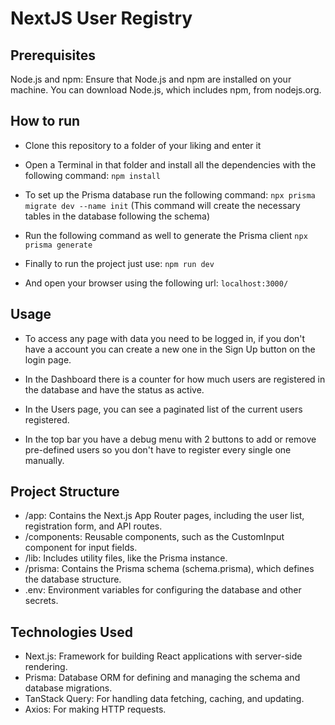 # NextJS User Registry

## Prerequisites

Node.js and npm: Ensure that Node.js and npm are installed on your machine. You can download Node.js, which includes npm, from nodejs.org.

## How to run

- Clone this repository to a folder of your liking and enter it
- Open a Terminal in that folder and install all the dependencies with the following command:
```npm install```

- To set up the Prisma database run the following command:
```npx prisma migrate dev --name init```
(This command will create the necessary tables in the database following the schema)
- Run the following command as well to generate the Prisma client
```npx prisma generate```

- Finally to run the project just use:
```npm run dev```

- And open your browser using the following url:
```localhost:3000/```

## Usage

- To access any page with data you need to be logged in, if you don't have a account you can create a new one in the Sign Up button on the login page.

- In the Dashboard there is a counter for how much users are registered in the database and have the status as active.
- In the Users page, you can see a paginated list of the current users registered.
- In the top bar you have a debug menu with 2 buttons to add or remove pre-defined users so you don't have to register every single one manually.

## Project Structure

- /app: Contains the Next.js App Router pages, including the user list, registration form, and API routes.
- /components: Reusable components, such as the CustomInput component for input fields.
- /lib: Includes utility files, like the Prisma instance.
- /prisma: Contains the Prisma schema (schema.prisma), which defines the database structure.
- .env: Environment variables for configuring the database and other secrets.

## Technologies Used

- Next.js: Framework for building React applications with server-side rendering.
- Prisma: Database ORM for defining and managing the schema and database migrations.
- TanStack Query: For handling data fetching, caching, and updating.
- Axios: For making HTTP requests.
